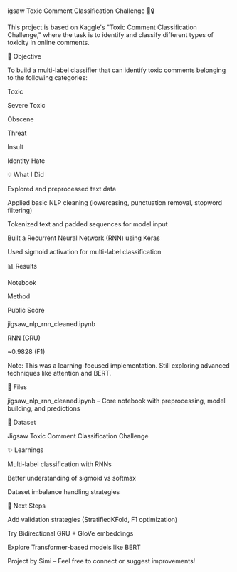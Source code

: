 igsaw Toxic Comment Classification Challenge 🤔🔒

This project is based on Kaggle's "Toxic Comment Classification Challenge," where the task is to identify and classify different types of toxicity in online comments.

🎡 Objective

To build a multi-label classifier that can identify toxic comments belonging to the following categories:

Toxic

Severe Toxic

Obscene

Threat

Insult

Identity Hate

💡 What I Did

Explored and preprocessed text data

Applied basic NLP cleaning (lowercasing, punctuation removal, stopword filtering)

Tokenized text and padded sequences for model input

Built a Recurrent Neural Network (RNN) using Keras

Used sigmoid activation for multi-label classification

📊 Results

Notebook

Method

Public Score

jigsaw_nlp_rnn_cleaned.ipynb

RNN (GRU)

~0.9828 (F1)

Note: This was a learning-focused implementation. Still exploring advanced techniques like attention and BERT.

📁 Files

jigsaw_nlp_rnn_cleaned.ipynb – Core notebook with preprocessing, model building, and predictions

📖 Dataset

Jigsaw Toxic Comment Classification Challenge

✨ Learnings

Multi-label classification with RNNs

Better understanding of sigmoid vs softmax

Dataset imbalance handling strategies

💪 Next Steps

Add validation strategies (StratifiedKFold, F1 optimization)

Try Bidirectional GRU + GloVe embeddings

Explore Transformer-based models like BERT

Project by Simi – Feel free to connect or suggest improvements!
